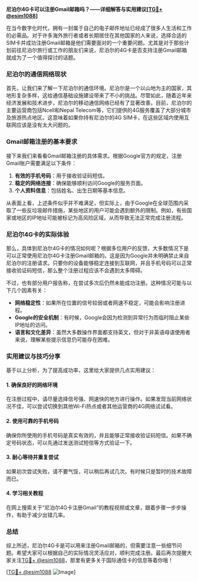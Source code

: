 **尼泊尔4G卡可以注册Gmail邮箱吗？——详细解答与实用建议[[TG💪+ @esim1088](https://t.me/s/esim1088)]**

在当今数字化时代，拥有一封属于自己的电子邮件地址已经成了很多人生活和工作的必需品。对于许多海外旅行者或者长期居住在其他国家的人来说，选择合适的SIM卡并成功注册Gmail邮箱是他们需要面对的一个重要问题。尤其是对于那些计划前往尼泊尔旅行或工作的朋友们来说，尼泊尔的4G卡是否支持注册Gmail邮箱就成为了一个值得探讨的话题。

### 尼泊尔的通信网络现状

首先，让我们来了解一下尼泊尔的通信环境。尼泊尔是一个以山地为主的国家，其地形复杂多样，这给通信基础设施建设带来了不小的挑战。尽管如此，随着近年来经济发展和技术进步，尼泊尔的移动通信网络已经有了显著改善。目前，尼泊尔的主要运营商包括Ncell和Nepal Telecom等，它们提供的4G服务覆盖了大部分城市及旅游热点地区。这意味着如果你持有尼泊尔的4G SIM卡，在这些区域内使用互联网应该是没有太大问题的。

### Gmail邮箱注册的基本要求

接下来我们来看看Gmail邮箱注册的具体需求。根据Google官方的规定，注册Gmail账户需要满足以下条件：
1. **有效的手机号码**：用于接收验证码短信。
2. **稳定的网络连接**：确保能够顺利访问Google的服务页面。
3. **个人资料信息**：包括姓名、出生日期等基本信息。

从表面上看，上述条件似乎并不难满足，但实际上，由于Google在全球范围内采取了一些反垃圾邮件措施，某些地区的用户可能会遇到额外的限制。例如，有些国家或地区的IP地址可能被标记为高风险区域，从而导致无法正常完成注册流程。

### 尼泊尔4G卡的实际体验

那么，具体到尼泊尔4G卡的情况如何呢？根据多位用户的反馈，大多数情况下是可以正常使用尼泊尔4G卡注册Gmail邮箱的。这是因为Google并未明确禁止来自尼泊尔的注册请求。只要你的设备能够稳定连接到互联网，并且手机号码可以正常接收验证码短信，那么整个注册过程应该不会遇到太多障碍。

不过，也有部分用户报告称，在尝试多次后仍然未能成功注册。这种情况可能与以下几个因素有关：
- **网络稳定性**：如果所在位置的信号较弱或者网速不稳定，可能会影响注册进程。
- **Google的安全机制**：有时候，Google会因为检测到异常行为而临时阻止某些IP地址的访问。
- **语言和文化差异**：虽然大多数操作界面都支持英文，但对于非英语母语使用者来说，理解某些提示信息仍可能存在困难。

### 实用建议与技巧分享

基于以上分析，为了提高成功率，这里给大家提供几点实用建议：

#### 1. 确保良好的网络环境
在注册过程中，请尽量选择信号强、网速快的地方进行操作。如果发现当前网络状况不佳，可以尝试切换到其他Wi-Fi热点或者其他运营商的4G网络试试看。

#### 2. 使用可靠的手机号码
确保你所使用的手机号码是真实有效的，并且能够正常接收验证码短信。如果不确定号码状态，可以先通过发送测试短信等方式验证一下。

#### 3. 耐心等待并重复尝试
如果初次尝试失败，请不要气馁，可以稍后再试几次。有时候只是暂时的技术故障而已。

#### 4. 学习相关教程
在网上搜索关于“尼泊尔4G卡注册Gmail”的教程视频或文章，跟着步骤一步步操作，有助于减少出错几率。

### 总结

综上所述，尼泊尔4G卡是可以用来注册Gmail邮箱的，但需要注意一些细节问题。希望大家可以根据自己的实际情况灵活应对，顺利完成注册。最后再次提醒大家关注[TG💪+ @esim1088](https://t.me/s/esim1088)，那里有更多关于国际通信卡的信息等着你哦！

[[TG💪+ @esim1088](https://t.me/s/esim1088) ![Image](https://i.postimg.cc/4NQfJmqS/Snipaste-2025-05-13-00-14-12.png)]